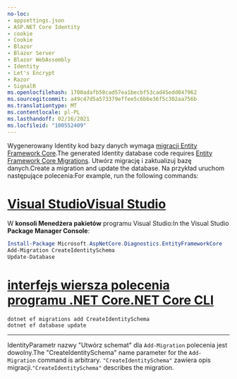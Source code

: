 ```yaml
---
no-loc:
- appsettings.json
- ASP.NET Core Identity
- cookie
- Cookie
- Blazor
- Blazor Server
- Blazor WebAssembly
- Identity
- Let's Encrypt
- Razor
- SignalR
ms.openlocfilehash: 1700adafb58cad57ea1becbf53cad45edd047962
ms.sourcegitcommit: a49c47d5a573379effee5c6b6e36f5c302aa756b
ms.translationtype: MT
ms.contentlocale: pl-PL
ms.lasthandoff: 02/16/2021
ms.locfileid: "100552409"
---
```

<span data-ttu-id="35a92-101">Wygenerowany Identity kod bazy danych wymaga [migracji Entity Framework Core](/ef/core/managing-schemas/migrations/).</span><span class="sxs-lookup"><span data-stu-id="35a92-101">The generated Identity database code requires [Entity Framework Core Migrations](/ef/core/managing-schemas/migrations/).</span></span> <span data-ttu-id="35a92-102">Utwórz migrację i zaktualizuj bazę danych.</span><span class="sxs-lookup"><span data-stu-id="35a92-102">Create a migration and update the database.</span></span> <span data-ttu-id="35a92-103">Na przykład uruchom następujące polecenia:</span><span class="sxs-lookup"><span data-stu-id="35a92-103">For example, run the following commands:</span></span>

# <a name="visual-studio"></a>[<span data-ttu-id="35a92-104">Visual Studio</span><span class="sxs-lookup"><span data-stu-id="35a92-104">Visual Studio</span></span>](#tab/visual-studio)

<span data-ttu-id="35a92-105">W **konsoli Menedżera pakietów** programu Visual Studio:</span><span class="sxs-lookup"><span data-stu-id="35a92-105">In the Visual Studio **Package Manager Console**:</span></span>

```powershell
Install-Package Microsoft.AspNetCore.Diagnostics.EntityFrameworkCore
Add-Migration CreateIdentitySchema
Update-Database
```

# <a name="net-core-cli"></a>[<span data-ttu-id="35a92-106">interfejs wiersza polecenia programu .NET Core</span><span class="sxs-lookup"><span data-stu-id="35a92-106">.NET Core CLI</span></span>](#tab/netcore-cli)

```dotnetcli
dotnet ef migrations add CreateIdentitySchema
dotnet ef database update
```

---

<span data-ttu-id="35a92-107">IdentityParametr nazwy "Utwórz schemat" dla `Add-Migration` polecenia jest dowolny.</span><span class="sxs-lookup"><span data-stu-id="35a92-107">The "CreateIdentitySchema" name parameter for the `Add-Migration` command is arbitrary.</span></span> <span data-ttu-id="35a92-108">`"CreateIdentitySchema"` zawiera opis migracji.</span><span class="sxs-lookup"><span data-stu-id="35a92-108">`"CreateIdentitySchema"` describes the migration.</span></span>
